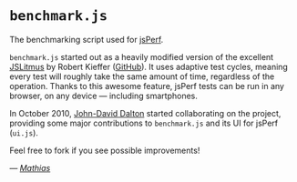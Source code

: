 # `benchmark.js`

The benchmarking script used for [jsPerf](http://jsperf.com/).

`benchmark.js` started out as a heavily modified version of the excellent [JSLitmus](http://broofa.com/Tools/JSLitmus/) by Robert Kieffer ([GitHub](http://github.com/broofa/jslitmus)). It uses adaptive test cycles, meaning every test will roughly take the same amount of time, regardless of the operation. Thanks to this awesome feature, jsPerf tests can be run in any browser, on any device — including smartphones.

In October 2010, [John-David Dalton](http://allyoucanleet.com/) started collaborating on the project, providing some major contributions to `benchmark.js` and its UI for jsPerf (`ui.js`).

Feel free to fork if you see possible improvements!

_— [Mathias](http://mathiasbynens.be/)_